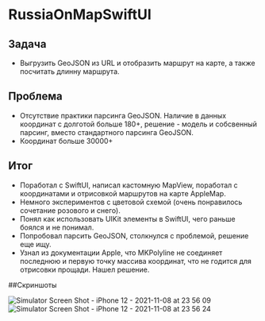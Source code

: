 # RussiaOnMapSwiftUI
## Задача
- Выгрузить GeoJSON из URL и отобразить маршрут на карте, а также посчитать длинну маршрута. 

## Проблема
- Отсутствие практики парсинга GeoJSON. Наличие в данных координат с долготой больше 180+, решение - модель и собсвенный парсинг, вместо стандартного парсинга GeoJSON.
- Координат больше 30000+

## Итог
- Поработал с SwiftUI, написал кастомную MapView, поработал с координатами и отрисовкой маршрутов на карте AppleMap. 
- Немного экспериментов с цветовой схемой (очень понравилось сочетание розового и снего).
- Понял как использовать UIKit элементы в SwiftUI, чего раньше боялся и не понимал.
- Попробовал парсить GeoJSON, столкнулся с проблемой, решение еще ищу.
- Узнал из документации Apple, что MKPolyline не соединяет последнюю и первую точку массива координат, что не годится для отрисовки прощади. Нашел решение.

##Скриншоты

![Simulator Screen Shot - iPhone 12 - 2021-11-08 at 23 56 09](https://user-images.githubusercontent.com/86111316/140817145-989c2f30-196d-47c8-a9a6-1f506b44a3b5.png)
![Simulator Screen Shot - iPhone 12 - 2021-11-08 at 23 56 24](https://user-images.githubusercontent.com/86111316/140817197-4c6573f7-37f2-4c19-b7b0-efc7d96e6df9.png)
